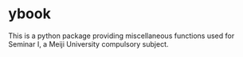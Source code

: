 # ybook
This is a python package providing miscellaneous functions used for Seminar I, a Meiji University compulsory subject.

